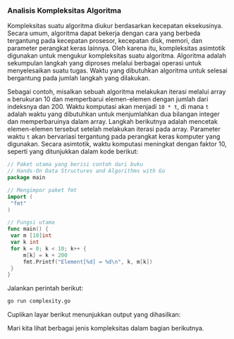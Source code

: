 ### Analisis Kompleksitas Algoritma  
Kompleksitas suatu algoritma diukur berdasarkan kecepatan eksekusinya. Secara umum, algoritma dapat bekerja dengan cara yang berbeda tergantung pada kecepatan prosesor, kecepatan disk, memori, dan parameter perangkat keras lainnya. Oleh karena itu, kompleksitas asimtotik digunakan untuk mengukur kompleksitas suatu algoritma. Algoritma adalah sekumpulan langkah yang diproses melalui berbagai operasi untuk menyelesaikan suatu tugas. Waktu yang dibutuhkan algoritma untuk selesai bergantung pada jumlah langkah yang dilakukan.  

Sebagai contoh, misalkan sebuah algoritma melakukan iterasi melalui array `m` berukuran 10 dan memperbarui elemen-elemen dengan jumlah dari indeksnya dan 200. Waktu komputasi akan menjadi `10 * t`, di mana `t` adalah waktu yang dibutuhkan untuk menjumlahkan dua bilangan integer dan memperbaruinya dalam array. Langkah berikutnya adalah mencetak elemen-elemen tersebut setelah melakukan iterasi pada array. Parameter waktu `t` akan bervariasi tergantung pada perangkat keras komputer yang digunakan. Secara asimtotik, waktu komputasi meningkat dengan faktor 10, seperti yang ditunjukkan dalam kode berikut:  

```go
// Paket utama yang berisi contoh dari buku 
// Hands-On Data Structures and Algorithms with Go
package main

// Mengimpor paket fmt
import (
 "fmt"
)

// Fungsi utama
func main() {
 var m [10]int
 var k int
 for k = 0; k < 10; k++ {
     m[k] = k + 200
     fmt.Printf("Element[%d] = %d\n", k, m[k])
 }
}
```
Jalankan perintah berikut:  
```sh
go run complexity.go
```
Cuplikan layar berikut menunjukkan output yang dihasilkan:  

Mari kita lihat berbagai jenis kompleksitas dalam bagian berikutnya.
